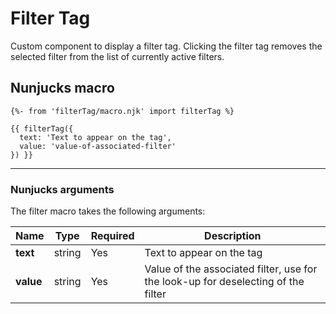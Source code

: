 # Filter Tag
Custom component to display a filter tag.
Clicking the filter tag removes the selected filter from the list of currently active filters.

## Nunjucks macro

```
{%- from 'filterTag/macro.njk' import filterTag %}

{{ filterTag({
  text: 'Text to appear on the tag',
  value: 'value-of-associated-filter'
}) }}
```

---

### Nunjucks arguments

The filter macro takes the following arguments:

| Name                       | Type     | Required  | Description  |
| ---------------------------|----------|-----------|--------------|
| **text**                   | string   | Yes       | Text to appear on the tag |
| **value**                  | string   | Yes       | Value of the associated filter, use for the look-up for deselecting of the filter |